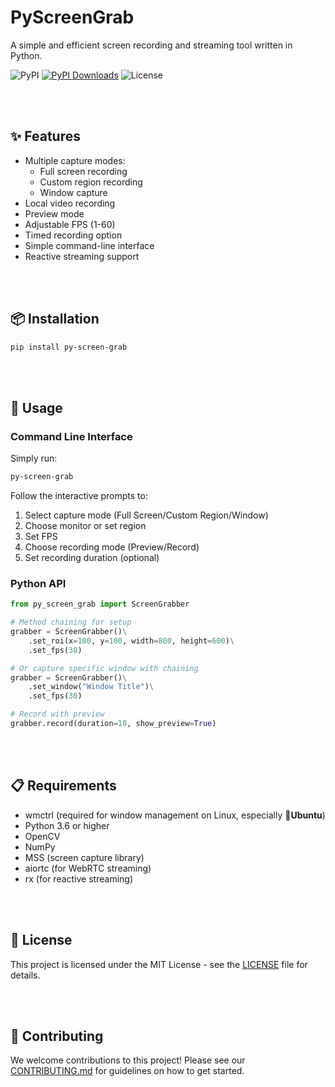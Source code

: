 # PyScreenGrab

A simple and efficient screen recording and streaming tool written in Python.

![PyPI](https://img.shields.io/pypi/v/py-screen-grab)
[![PyPI Downloads](https://static.pepy.tech/badge/py-screen-grab)](https://pepy.tech/projects/py-screen-grab)
![License](https://img.shields.io/pypi/l/py-screen-grab)

<br/>
<br/>

## ✨ Features

- Multiple capture modes:
  - Full screen recording
  - Custom region recording
  - Window capture
- Local video recording
- Preview mode
- Adjustable FPS (1-60)
- Timed recording option
- Simple command-line interface
- Reactive streaming support

<br/>
<br/>

## 📦 Installation

```bash
pip install py-screen-grab
```

<br/>
<br/>

## 🚀 Usage

### Command Line Interface

Simply run:

```bash
py-screen-grab
```

Follow the interactive prompts to:

1. Select capture mode (Full Screen/Custom Region/Window)
2. Choose monitor or set region
3. Set FPS
4. Choose recording mode (Preview/Record)
5. Set recording duration (optional)

### Python API

```python
from py_screen_grab import ScreenGrabber

# Method chaining for setup
grabber = ScreenGrabber()\
    .set_roi(x=100, y=100, width=800, height=600)\
    .set_fps(30)

# Or capture specific window with chaining
grabber = ScreenGrabber()\
    .set_window("Window Title")\
    .set_fps(30)

# Record with preview
grabber.record(duration=10, show_preview=True)
```

<br/>
<br/>

## 📋 Requirements

- wmctrl (required for window management on Linux, especially 🐧**Ubuntu**)
- Python 3.6 or higher
- OpenCV
- NumPy
- MSS (screen capture library)
- aiortc (for WebRTC streaming)
- rx (for reactive streaming)

<br/>
<br/>

## 📄 License

This project is licensed under the MIT License - see the [LICENSE](LICENSE) file for details.

<br/>
<br/>

## 🤝 Contributing

We welcome contributions to this project! Please see our [CONTRIBUTING.md](CONTRIBUTING.md) for guidelines on how to get started.
